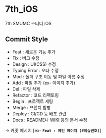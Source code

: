 # 7th_iOS

7th SMUMC 스터디 iOS

## Commit Style

- Feat : 새로운 기능 추가
- Fix : 버그 수정
- Design : UI(CSS) 수정
- Typing Error : 오타 수정
- Mod : 폴더 구조 이동 및 파일 이름 수정
- Add : 파일 추가 (ex- 이미지 추가)
- Del : 파일 삭제
- Refactor : 코드 리펙토링
- Begin : 프로젝트 세팅
- Merge : 브랜치 합병
- Deploy :  CI/CD 등 배포 관련
- Docs : README나 WIKI 등의 문서 수정

→ 커밋 메시지 [ex- **`Feat : 메인 페이지 (#이슈번호)`**]
